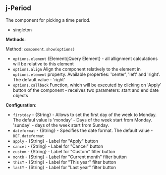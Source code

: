 ## j-Period

The component for picking a time period.

- singleton

__Methods__:

Method: `component.show(options)`

- `options.element` {Element/jQuery Element} - all allignment calculations will be relative to this element
- `options.align` Align the component relatively to the element in `options.element` property. Available properties: 'center', 'left' and 'right'. The default value - 'right'
- `options.callback` Function, which will be executed by clicking on 'Apply' button of the component - receives two parameters: start and end date objects


__Configuration__:

- `firstday` - {String} - Allows to set the first day of the week to Monday. The defaul value is 'monday' - Days of the week start from Monday. 'sunday' -  days of the week start from Sunday.
- `dateformat` - {String} - Specifies the date format. The default value - `DEF.dateformat`
- `apply` - {String} - Label for "Apply" button
- `cancel` - {String} - Label for "Cancel" button
- `custom` - {String} - Label for "Custom" filter button
- `month` - {String} - Label for "Current month" filter button
- `thisY` - {String} - Label for "This year" filter button
- `lastY` - {String} - Label for "Last year" filter button
